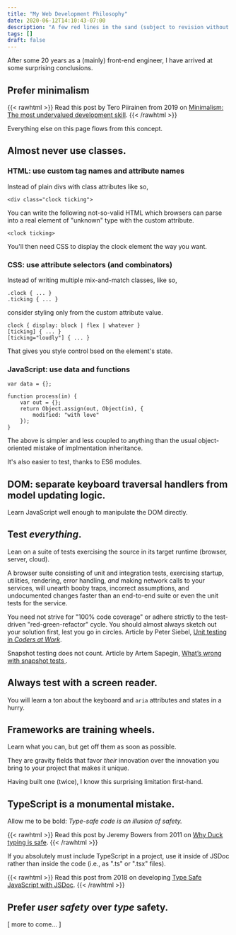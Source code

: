 ```yaml
---
title: "My Web Development Philosophy"
date: 2020-06-12T14:10:43-07:00
description: "A few red lines in the sand (subject to revision without notice)."
tags: []
draft: false
---
```


After some 20 years as a (mainly) front-end engineer, I have arrived at some surprising conclusions.

## Prefer minimalism

{{< rawhtml >}}
Read this post by Tero Piirainen from <time>2019</time> on <a href="https://volument.com/blog/minimalism-the-most-undervalued-development-skill">Minimalism: The most undervalued development skill</a>.
{{< /rawhtml >}}

Everything else on this page flows from this concept.

## Almost never use classes.

### HTML: use custom tag names and attribute names


Instead of plain divs with class attributes like so,

```
<div class="clock ticking">
```

You can write the following not-so-valid HTML which browsers can parse into a real element of "unknown" type with the custom attribute.

```
<clock ticking>
```

You'll then need CSS to display the clock element the way you want.

### CSS: use attribute selectors (and combinators)

Instead of writing multiple mix-and-match classes, like so,

```
.clock { ... }
.ticking { ... }
```

consider styling only from the custom attribute value.

```
clock { display: block | flex | whatever }
[ticking] { ... }
[ticking="loudly"] { ... }
```

That gives you style control bsed on the element's state.
 
### JavaScript: use data and functions

```
var data = {};

function process(in) {
    var out = {};
    return Object.assign(out, Object(in), {
        modified: "with love"
    });
}
```

The above is simpler and less coupled to anything than the usual object-oriented mistake of implmentation inheritance.

It's also easier to test, thanks to ES6 modules.

## DOM: separate keyboard traversal handlers from model updating logic.

Learn JavaScript well enough to manipulate the DOM directly.

## Test *everything*.

Lean on a suite of tests exercising the source in its target runtime (browser, server, cloud).

A browser suite consisting of unit and integration tests, exercising startup, utilities, rendering, error handling, *and* making network calls to your services, will unearth booby traps, incorrect assumptions, and undocumented changes faster than an end-to-end suite or even the unit tests for the service.

You need not strive for "100% code coverage" or adhere strictly to the test-driven "red-green-refactor" cycle. You should almost always sketch out your solution first, lest you go in circles. Article by Peter Siebel, [Unit testing in *Coders at Work*](https://gigamonkeys.wordpress.com/2009/10/05/coders-unit-testing/).

Snapshot testing does not count. Article by Artem Sapegin, [What’s wrong with snapshot tests
](https://blog.sapegin.me/all/snapshot-tests/).

## Always test with a screen reader.

You will learn a ton about the keyboard and `aria` attributes and states in a hurry.

## Frameworks are training wheels.

Learn what you can, but get off them as soon as possible.

They are gravity fields that favor *their* innovation over the innovation you bring to your project that makes it unique.

Having built one (twice), I know this surprising limitation first-hand.

## TypeScript is a monumental mistake.

Allow me to be bold: *Type-safe code is an illusion of safety.*

{{< rawhtml >}}
Read this post by Jeremy Bowers from <time>2011</time> on <a href="http://www.jerf.org/iri/post/2954">Why Duck typing is safe</a>.
{{< /rawhtml >}}

If you absolutely must include TypeScript in a project, use it inside of JSDoc rather than inside the code (i.e., as ".ts" or ".tsx" files).

{{< rawhtml >}}
Read this post from <time>2018</time> on developing <a href="https://medium.com/@trukrs/type-safe-javascript-with-jsdoc-7a2a63209b76">Type Safe JavaScript with JSDoc</a>.
{{< /rawhtml >}}

## Prefer *user safety* over *type* safety.

\[ more to come... \]
